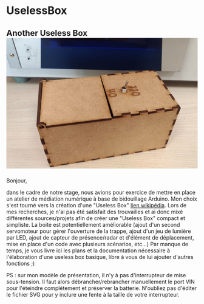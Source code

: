 # UselessBox
Another Useless Box
![Useless Box en action](/Photos/00gif.gif "Useless Box en Action")
---
Bonjour,

dans le cadre de notre stage, nous avions pour exercice de mettre en place un atelier de médiation numérique à base de bidouillage Arduino.
Mon choix s'est tourné vers la création d'une "Useless Box" [lien wikipédia](https://fr.wikipedia.org/wiki/Machine_inutile).
Lors de mes recherches, je n'ai pas été satisfait des trouvailles et ai donc mixé différentes sources/projets afin de créer une "Useless Box" compact et simpliste.
La boite est potentiellement améliorable (ajout d'un second servomoteur pour gérer l'ouverture de la trappe, ajout d'un jeu de lumière par LED, ajout de capteur de présence/radar et d'élément de déplacement, mise en place d'un code avec plusieurs scénarios, etc...)
Par manque de temps, je vous livre ici les plans et la documentation nécessaire à l'élaboration d'une useless box basique, libre à vous de lui ajouter d'autres fonctions ;)

PS : sur mon modèle de présentation, il n'y à pas d'interrupteur de mise sous-tension. Il faut alors débrancher/rebrancher manuellement le port VIN pour l'éteindre complétement et préserver la batterie.
N'oubliez pas d'éditer le fichier SVG pour y inclure une fente à la taille de votre interrupteur.
